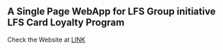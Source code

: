 ## A Single Page WebApp for LFS Group initiative LFS Card Loyalty Program

Check the Website at  [LINK](https://lfscard.netlify.app)
